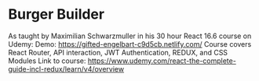 # Burger Builder
As taught by Maximilian Schwarzmuller in his 30 hour React 16.6 course on Udemy: 
Demo: https://gifted-engelbart-c9d5cb.netlify.com/
Course covers React Router, API interaction, JWT Authentication, REDUX, and CSS Modules
Link to course: https://www.udemy.com/react-the-complete-guide-incl-redux/learn/v4/overview
